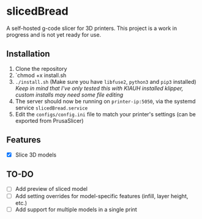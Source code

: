 # slicedBread
A self-hosted g-code slicer for 3D printers. This project is a work in progress and is not yet ready for use.

## Installation
1. Clone the repository
2. `chmod +x install.sh
3. `./install.sh` (Make sure you have `libfuse2`, `python3` and `pip3` installed) *Keep in mind that I've only tested this with KIAUH installed klipper, custom installs may need some file editing*
4. The server should now be running on `printer-ip:5050`, via the systemd service `slicedBread.service`
5. Edit the `configs/config.ini` file to match your printer's settings (can be exported from PrusaSlicer)

## Features
- [X] Slice 3D models

## TO-DO
- [ ] Add preview of sliced model
- [ ] Add setting overrides for model-specific features (infill, layer height, etc.)
- [ ] Add support for multiple models in a single print